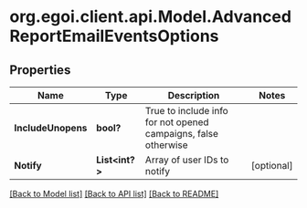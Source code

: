 # org.egoi.client.api.Model.AdvancedReportEmailEventsOptions
## Properties

Name | Type | Description | Notes
------------ | ------------- | ------------- | -------------
**IncludeUnopens** | **bool?** | True to include info for not opened campaigns, false otherwise | 
**Notify** | **List&lt;int?&gt;** | Array of user IDs to notify | [optional] 

[[Back to Model list]](../README.md#documentation-for-models) [[Back to API list]](../README.md#documentation-for-api-endpoints) [[Back to README]](../README.md)

